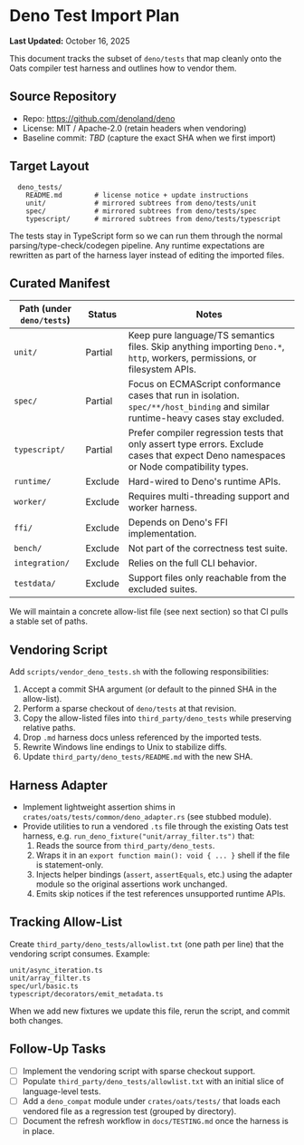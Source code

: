 # Deno Test Import Plan

**Last Updated:** October 16, 2025

This document tracks the subset of `deno/tests` that map cleanly onto the Oats
compiler test harness and outlines how to vendor them.

## Source Repository

- Repo: <https://github.com/denoland/deno>
- License: MIT / Apache-2.0 (retain headers when vendoring)
- Baseline commit: _TBD_ (capture the exact SHA when we first import)

## Target Layout

```third_party/
  deno_tests/
    README.md        # license notice + update instructions
    unit/            # mirrored subtrees from deno/tests/unit
    spec/            # mirrored subtrees from deno/tests/spec
    typescript/      # mirrored subtrees from deno/tests/typescript
```

The tests stay in TypeScript form so we can run them through the normal
parsing/type-check/codegen pipeline. Any runtime expectations are rewritten as
part of the harness layer instead of editing the imported files.

## Curated Manifest

| Path (under `deno/tests`)        | Status   | Notes |
|----------------------------------|----------|-------|
| `unit/`                          | Partial  | Keep pure language/TS semantics files. Skip anything importing `Deno.*`, `http`, workers, permissions, or filesystem APIs. |
| `spec/`                          | Partial  | Focus on ECMAScript conformance cases that run in isolation. `spec/**/host_binding` and similar runtime-heavy cases stay excluded. |
| `typescript/`                    | Partial  | Prefer compiler regression tests that only assert type errors. Exclude cases that expect Deno namespaces or Node compatibility types. |
| `runtime/`                       | Exclude  | Hard-wired to Deno's runtime APIs. |
| `worker/`                        | Exclude  | Requires multi-threading support and worker harness. |
| `ffi/`                           | Exclude  | Depends on Deno's FFI implementation. |
| `bench/`                         | Exclude  | Not part of the correctness test suite. |
| `integration/`                   | Exclude  | Relies on the full CLI behavior. |
| `testdata/`                      | Exclude  | Support files only reachable from the excluded suites. |

We will maintain a concrete allow-list file (see next section) so that CI pulls a
stable set of paths.

## Vendoring Script

Add `scripts/vendor_deno_tests.sh` with the following responsibilities:

1. Accept a commit SHA argument (or default to the pinned SHA in the allow-list).
2. Perform a sparse checkout of `deno/tests` at that revision.
3. Copy the allow-listed files into `third_party/deno_tests` while preserving
   relative paths.
4. Drop `.md` harness docs unless referenced by the imported tests.
5. Rewrite Windows line endings to Unix to stabilize diffs.
6. Update `third_party/deno_tests/README.md` with the new SHA.

## Harness Adapter

- Implement lightweight assertion shims in `crates/oats/tests/common/deno_adapter.rs`
  (see stubbed module).
- Provide utilities to run a vendored `.ts` file through the existing Oats test
  harness, e.g. `run_deno_fixture("unit/array_filter.ts")` that:
  1. Reads the source from `third_party/deno_tests`.
  2. Wraps it in an `export function main(): void { ... }` shell if the file is
     statement-only.
  3. Injects helper bindings (`assert`, `assertEquals`, etc.) using the adapter
     module so the original assertions work unchanged.
  4. Emits skip notices if the test references unsupported runtime APIs.

## Tracking Allow-List

Create `third_party/deno_tests/allowlist.txt` (one path per line) that the
vendoring script consumes. Example:

```text
unit/async_iteration.ts
unit/array_filter.ts
spec/url/basic.ts
typescript/decorators/emit_metadata.ts
```

When we add new fixtures we update this file, rerun the script, and commit both
changes.

## Follow-Up Tasks

- [ ] Implement the vendoring script with sparse checkout support.
- [ ] Populate `third_party/deno_tests/allowlist.txt` with an initial slice of
      language-level tests.
- [ ] Add a `deno_compat` module under `crates/oats/tests/` that loads each
      vendored file as a regression test (grouped by directory).
- [ ] Document the refresh workflow in `docs/TESTING.md` once the harness is in place.
